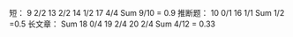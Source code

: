 短：
9 2/2
13 2/2
14 1/2
17 4/4
Sum  9/10 = 0.9
推断题：
10 0/1
16 1/1
Sum  1/2 =0.5
长文章：
Sum
18 0/4
19 2/4
20 2/4
Sum  4/12 = 0.33